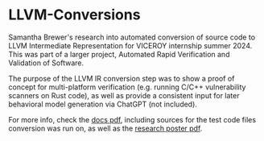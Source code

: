 # LLVM-Conversions
Samantha Brewer's research into automated conversion of source code to LLVM Intermediate Representation for VICEROY internship summer 2024. This was part of a larger project, Automated Rapid Verification and Validation of Software.

The purpose of the LLVM IR conversion step was to show a proof of concept for multi-platform verification (e.g. running C/C++ vulnerability scanners on Rust code), as well as provide a consistent input for later behavioral model generation via ChatGPT (not included).

For more info, check the [docs pdf](https://github.com/KleinMandolin/LLVM-Conversions/blob/main/ViceroyResearch-SBrewerLLVMDocs.pdf), including sources for the test code files conversion was run on, as well as the [research poster pdf](https://github.com/KleinMandolin/LLVM-Conversions/blob/main/MAVEN-2024-PA-Approved-AutomatedVerification-Poster.pdf).
